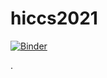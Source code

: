 # hiccs2021
[![Binder](https://mybinder.org/badge_logo.svg)](https://mybinder.org/v2/gh/jacobdineen/hiccs2021/master?filepath=https%3A%2F%2Fgithub.com%2Fjacobdineen%2Fhiccs2021%2Fblob%2Fmaster%2FExplainability_lendingclub-Refactored.ipynb)

.